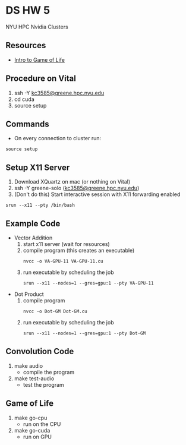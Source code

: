 # DS HW 5

NYU HPC Nvidia Clusters

## Resources
- [Intro to Game of Life](https://www.youtube.com/watch?v=ouipbDkwHWA)

## Procedure on Vital
1. ssh -Y kc3585@greene.hpc.nyu.edu
2. cd cuda
3. source setup

## Commands
- On every connection to cluster run:
```
source setup
```

## Setup X11 Server
1. Download XQuartz on mac (or nothing on Vital)
2. ssh -Y greene-solo (kc3585@greene.hpc.nyu.edu)
3. (Don't do this) Start interactive session with X11 forwarding enabled
```
srun --x11 --pty /bin/bash
```

## Example Code
- Vector Addition
  1. start x11 server (wait for resources)
  2. compile program (this creates an executable)
      ```
      nvcc -o VA-GPU-11 VA-GPU-11.cu
      ```
  3. run executable by scheduling the job
      ```
      srun --x11 --nodes=1 --gres=gpu:1 --pty VA-GPU-11
      ```
- Dot Product
  1. compile program
       ```
      nvcc -o Dot-GM Dot-GM.cu
      ```
  2. run executable by scheduling the job
      ```
      srun --x11 --nodes=1 --gres=gpu:1 --pty Dot-GM
      ```

## Convolution Code
1. make audio
    - compile the program
2. make test-audio
    - test the program

## Game of Life
1. make go-cpu
    - run on the CPU
2. make go-cuda
    - run on GPU
